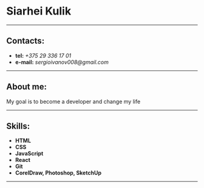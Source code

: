 # Siarhei Kulik

---

## Contacts:

- **tel:** _+375 29 336 17 01_
- **e-mail:** _sergioivanov008@gmail.com_

---

## About me:

My goal is to become a developer and change my life

---

## Skills:

- **HTML**
- **CSS**
- **JavaScript**
- **React**
- **Git**
- **CorelDraw, Photoshop, SketchUp**

---
